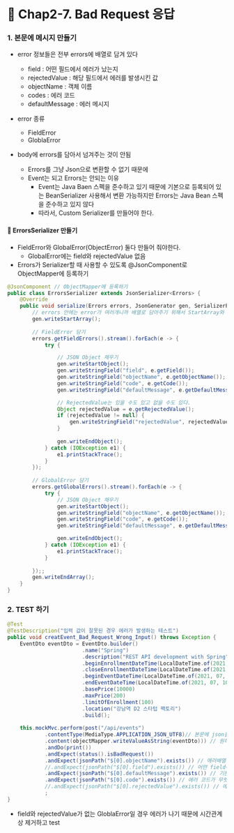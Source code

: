 # :pencil: Chap2-7. Bad Request 응답

### 1. 본문에 메시지 만들기

- error 정보들은 전부 errors에 배열로 담겨 있다
  - field : 어떤 필드에서 에러가 났는지
  - rejectedValue : 해당 필드에서 에러를 발생시킨 값
  - objectName : 객체 이름
  - codes : 에러 코드
  - defaultMessage : 에러 메시지
- error 종류
  - FieldError
  - GloblaError

- body에 errors를 담아서 넘겨주는 것이 안됨
  - Errors를 그냥 Json으로 변환할 수 없기 때문에
  - Event는 되고 Errors는 안되는 이유
    - Event는 Java Baen 스펙을 준수하고 있기 때문에 기본으로 등록되어 있는 BeanSerializer 사용해서 변환 가능하지만 Errors는 Java Bean 스펙을 준수하고 있지 않다
    -  따라서, Custom Serializer를 만들어야 한다.



#### :pencil: ErrorsSerializer 만들기

- FieldError와 GlobalError(ObjectError) 둘다 만들어 줘야한다.
  - GlobalError에는 field와 rejectedValue 없음
- Errors가 Serializer할 때 사용할 수 있도록 @JsonComponent로 ObjectMapper에 등록하기

```java
@JsonComponent // ObjectMapper에 등록하기
public class ErrorsSerializer extends JsonSerializer<Errors> {
	@Override
	public void serialize(Errors errors, JsonGenerator gen, SerializerProvider serializers) throws IOException {
		// errors 안에는 error가 여러개니까 배열로 담아주기 위해서 StartArray와 EndArray를 사용
		gen.writeStartArray();
		
		// FieldError 담기
		errors.getFieldErrors().stream().forEach(e -> {
			try {

				// JSON Object 채우기
				gen.writeStartObject();
				gen.writeStringField("field", e.getField());
				gen.writeStringField("objectName", e.getObjectName());
				gen.writeStringField("code", e.getCode());
				gen.writeStringField("defaultMessage", e.getDefaultMessage());

				// RejectedValue는 있을 수도 있고 없을 수도 있다.
				Object rejectedValue = e.getRejectedValue();
				if (rejectedValue != null) {
					gen.writeStringField("rejectedValue", rejectedValue.toString());
				}
				
				gen.writeEndObject();
			} catch (IOException e1) {
				e1.printStackTrace();
			}
		});
		
		// GlobalError 담기
		errors.getGlobalErrors().stream().forEach(e -> {
			try {
				// JSON Object 채우기
				gen.writeStartObject();
				gen.writeStringField("objectName", e.getObjectName());
				gen.writeStringField("code", e.getCode());
				gen.writeStringField("defaultMessage", e.getDefaultMessage());

				gen.writeEndObject();
			} catch (IOException e1) {
				e1.printStackTrace();
			}
			
		});;
		gen.writeEndArray();
	}
}
```







### 2. TEST 하기

```java
@Test
@TestDescription("입력 값이 잘못된 경우 에러가 발생하는 테스트")
public void creatEvent_Bad_Request_Wrong_Input() throws Exception {
	EventDto eventDto = EventDto.builder()
						.name("Spring")
						.description("REST API development with Spring")
						.beginEnrollmentDateTime(LocalDateTime.of(2021, 07, 9, 14, 21))
						.closeEnrollmentDateTime(LocalDateTime.of(2021, 07, 8, 14, 21))
						.beginEventDateTime(LocalDateTime.of(2021, 07, 11, 14, 21))
						.endEventDateTime(LocalDateTime.of(2021, 07, 10, 14, 21))
						.basePrice(10000)
						.maxPrice(200)
						.limitOfEnrollment(100)
						.location("강남역 D2 스타텁 팩토리")
						.build();
	
	this.mockMvc.perform(post("/api/events")
			.contentType(MediaType.APPLICATION_JSON_UTF8)// 본문에 json을 보내고 있다.
			.content(objectMapper.writeValueAsString(eventDto))) // 원하는 응답 형식
			.andDo(print())
			.andExpect(status().isBadRequest())
			.andExpect(jsonPath("$[0].objectName").exists()) // 에러배열에서 객체이름 확인
			//.andExpect(jsonPath("$[0].field").exists()) // 어떤 field에서 발생했는지
			.andExpect(jsonPath("$[0].defaultMessage").exists()) // 기본 메시지는 무엇인지
			.andExpect(jsonPath("$[0].code").exists()) // 에러 코드가 무엇인지
			//.andExpect(jsonPath("$[0].rejectedValue").exists()) // 에러가 발생된 값이 무엇인지
			;
}
```

- field와 rejectedValue가 없는 GloblaError일 경우 에러가 나기 때문에 시간관계상 제거하고 test

